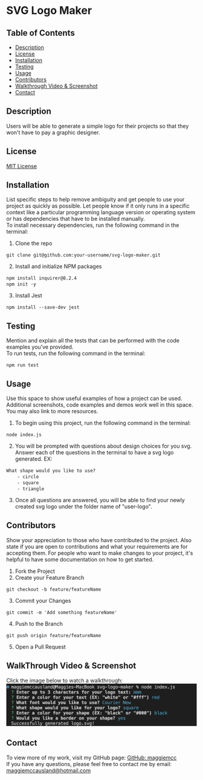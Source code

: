 # SVG Logo Maker

## Table of Contents

- [Description](#description)
- [License](#license)
- [Installation](#installation)
- [Testing](#testing)
- [Usage](#usage)
- [Contributors](#contributors)
- [Walkthrough Video & Screenshot](#walkthrough-video--screenshot)
- [Contact](#contact)

## Description

Users will be able to generate a simple logo for their projects so that they won't have to pay a graphic designer.

## License
[MIT License](./LICENSE)

## Installation

List specific steps to help remove ambiguity and get people to use your project as quickly as possible. Let people know if it only runs in a specific context like a particular programming language version or operating system or has dependencies that have to be installed manually.  
To install necessary dependencies, run the following command in the terminal:

1.  Clone the repo

```
git clone git@github.com:your-username/svg-logo-maker.git
```

2. Install and initialize NPM packages

```
npm install inquirer@8.2.4
npm init -y
```

3. Install Jest

```
npm install --save-dev jest
```

## Testing

Mention and explain all the tests that can be performed with the code examples you’ve provided.  
To run tests, run the following command in the terminal:

```
npm run test
```

## Usage

Use this space to show useful examples of how a project can be used. Additional screenshots, code examples and demos work well in this space. You may also link to more resources.

1. To begin using this project, run the following command in the terminal:

```
node index.js
```

2. You will be prompted with questions about design choices for you svg. Answer each of the questions in the terminal to have a svg logo generated. EX:

```
What shape would you like to use?
    - circle
    - square
    - triangle
```

3.  Once all questions are answered, you will be able to find your newly created svg logo under the folder name of "user-logo".

## Contributors

Show your appreciation to those who have contributed to the project.
Also state if you are open to contributions and what your requirements are for accepting them. For people who want to make changes to your project, it's helpful to have some documentation on how to get started.
1. Fork the Project
2. Create your Feature Branch  
```
git checkout -b feature/featureName
```
3. Commit your Changes  
```
git commit -m 'Add something featureName'
```
4. Push to the Branch  
```
git push origin feature/featureName
```
5. Open a Pull Request

## WalkThrough Video & Screenshot
Click the image below to watch a walkthrough:  
[![Watch my How to Video](./screenshot.png)](https://drive.google.com/file/d/1_9jPCykYz9VMN-SiLcbzW28iGXPg-r-b/view)

## Contact

To view more of my work, visit my GitHub page: [GitHub: maggiemcc](https://github.com/maggiemcc)  
If you have any questions, please feel free to contact me by email: maggiemccausland@hotmail.com
